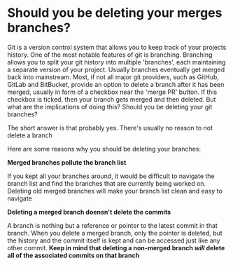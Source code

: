 # Should you be deleting your merges branches?

Git is a version control system that allows you to keep track of your projects history. One of the most notable features of git is branching. Branching allows you to split your git history into multiple 'branches', each maintaining a separate version of your project. Usually branches eventually get merged back into mainstream. Most, if not all major git providers, such as GitHub, GitLab and BitBucket, provide an option to delete a branch after it has been merged, usually in form of a checkbox near the 'merge PR' button. If this checkbox is ticked, then your branch gets merged and then deleted. But what are the implications of doing this? Should you be deleting your git branches?

The short answer is that probably yes. There's usually no reason to not delete a branch

Here are some reasons why you should be deleting your branches:

**Merged branches pollute the branch list**

If you kept all your branches around, it would be difficult to navigate the branch list and find the branches that are currently being worked on. Deleting old merged branches will make your branch list clean and easy to navigate

**Deleting a merged branch doensn't delete the commits**

A branch is nothing but a reference or pointer to the latest commit in that branch. When you delete a merged branch, only the pointer is deleted, but the history and the commit itself is kept and can be accessed just like any other commit. **Keep in mind that deleting a non-merged branch *will* delete all of the associated commits on that branch**